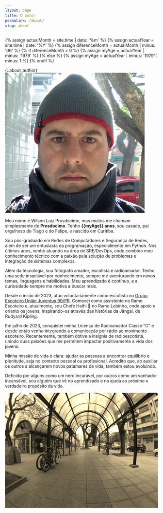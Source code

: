 ```yaml
---
layout: page
title: O autor
permalink: /about/
slug: about
---
```


{%   assign actualMonth = site.time | date: '%m'      %}
{%   assign actualYear = site.time | date: '%Y'      %}
{%   assign diferenceMonth = actualMonth | minus: '06' %}
{% if diferenceMonth > 0  %}
  {% assign myAge = actualYear | minus: '1979' %}
{% else %}
  {% assign myAge = actualYear | minus: '1979' | minus: 1 %}
{% endif %}

{:.about_author}
![Wilson Luiz Prosdocimo](/images/author.jpg)

Meu nome é Wilson Luiz Prosdocimo, mas muitos me chamam simplesmente de **Prosdocimo**. Tenho **{{myAge}} anos**, sou casado, pai orgulhoso do Tiago e do Felipe, e nascido em Curitiba.

Sou pós-graduado em Redes de Computadores e Segurança de Redes, além de ser um entusiasta da programação, especialmente em Python. Nos últimos anos, venho atuando na área de SRE/DevOps, onde combino meu conhecimento técnico com a paixão pela solução de problemas e integração de sistemas complexos.

Além da tecnologia, sou fotógrafo amador, escotista e radioamador. Tenho uma sede insaciável por conhecimento, sempre me aventurando em novos temas, linguagens e habilidades. Meu aprendizado é contínuo, e a curiosidade sempre me motiva a buscar mais.

Desde o início de 2023, atuo voluntariamente como escotista no [Grupo Escoteiro União Juventus 90/PR](https://geuniaojuventus.org.br). Comecei como assistente no Ramo Escoteiro e, atualmente, sou Chefe Hathi 🐘 no Ramo Lobinho, onde apoio e oriento os jovens, inspirando-os através das histórias da Jângal, de Rudyard Kipling.

Em julho de 2023, conquistei minha Licença de Radioamador Classe "C" e desde então venho integrando a comunicação por rádio ao movimento escoteiro. Recentemente, também obtive a insígnia de radioescotista, unindo duas paixões que me permitem impactar positivamente a vida dos jovens.

Minha missão de vida é clara: ajudar as pessoas a encontrar equilíbrio e plenitude, seja no contexto pessoal ou profissional. Acredito que, ao auxiliar os outros a alcançarem novos patamares de vida, também estou evoluindo.

Definido por alguns como um nerd incurável, por outros como um sonhador incansável, sou alguém que vê no aprendizado e na ajuda ao próximo o verdadeiro propósito da vida.

![Pelo Caminho...](/images/bicicleta.jpg)
